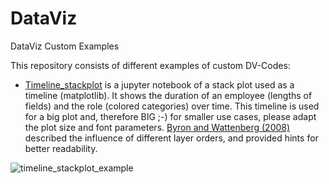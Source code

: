 # DataViz
DataViz Custom Examples

This repository consists of different examples of custom DV-Codes:

- [Timeline_stackplot](code/Timeline_stackplot.ipynb) is a jupyter notebook of a stack plot used as a timeline (matplotlib). It shows the duration of an employee (lengths of fields) and the role (colored categories) over time. This timeline is used for a big plot and, therefore BIG ;-) for smaller use cases, please adapt the plot size and font parameters. [Byron and Wattenberg (2008)](https://leebyron.com/streamgraph/stackedgraphs_byron_wattenberg.pdf) described the influence of different layer orders, and provided hints for better readability.

![timeline_stackplot_example](https://github.com/lukasGeisseler/DataViz/blob/main/plots/timeline_stackplot.png?raw=true)
